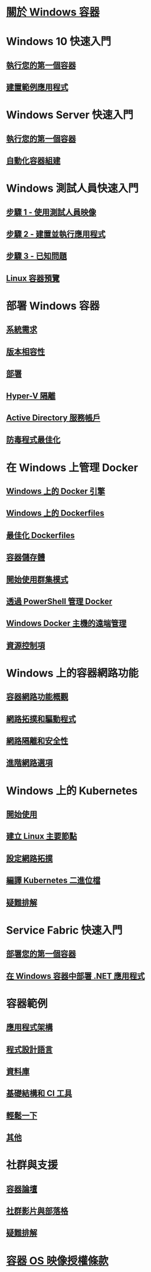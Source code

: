 # [關於 Windows 容器](about/index.md)

# Windows 10 快速入門
## [執行您的第一個容器](quick-start/quick-start-windows-10.md)
## [建置範例應用程式](quick-start/building-sample-app.md)

# Windows Server 快速入門
## [執行您的第一個容器](quick-start/quick-start-windows-server.md)
## [自動化容器組建](quick-start/quick-start-images.md)

# Windows 測試人員快速入門
## [步驟 1 - 使用測試人員映像](quick-start/Using-Insider-Container-Images.md)
## [步驟 2 - 建置並執行應用程式](quick-start/Nano-RS3-.NET-Core-and-PS.md)
## [步驟 3 - 已知問題](quick-start/Insider-Known-Issues.md)
## [Linux 容器預覽](deploy-containers/linux-containers.md)

# 部署 Windows 容器
## [系統需求](deploy-containers/system-requirements.md)
## [版本相容性](deploy-containers/version-compatibility.md)
## [部署](deploy-containers/deploy-containers-on-server.md)
## [Hyper-V 隔離](manage-containers/hyperv-container.md)
## [Active Directory 服務帳戶](manage-containers/manage-serviceaccounts.md)
## [防毒程式最佳化](https://msdn.microsoft.com/en-us/windows/hardware/drivers/ifs/anti-virus-optimization-for-windows-containers)

# 在 Windows 上管理 Docker
## [Windows 上的 Docker 引擎](manage-docker/configure-docker-daemon.md)
## [Windows 上的 Dockerfiles](manage-docker/manage-windows-dockerfile.md)
## [最佳化 Dockerfiles](manage-docker/optimize-windows-dockerfile.md)
## [容器儲存體](manage-containers/container-storage.md)
## [開始使用群集模式](manage-containers/swarm-mode.md)
## [透過 PowerShell 管理 Docker](https://github.com/Microsoft/Docker-PowerShell)
## [Windows Docker 主機的遠端管理](management/manage_remotehost.md)
## [資源控制項](manage-containers/resource-controls.md)

# Windows 上的容器網路功能
## [容器網路功能概觀](container-networking/architecture.md)
## [網路拓撲和驅動程式](container-networking/network-drivers-topologies.md)
## [網路隔離和安全性](container-networking/network-isolation-security.md)
## [進階網路選項](container-networking/advanced.md)

# Windows 上的 Kubernetes 
## [開始使用](kubernetes/getting-started-kubernetes-windows.md)
## [建立 Linux 主要節點](kubernetes/creating-a-linux-master.md)
## [設定網路拓撲](kubernetes/configuring-host-gateway-mode.md)
## [編譯 Kubernetes 二進位檔](kubernetes/compiling-kubernetes-binaries.md)
## [疑難排解](kubernetes/common-problems.md)

# Service Fabric 快速入門
## [部署您的第一個容器](/azure/service-fabric/service-fabric-quickstart-containers)
## [在 Windows 容器中部署 .NET 應用程式](/azure/service-fabric/service-fabric-host-app-in-a-container) 

# 容器範例
## [應用程式架構](samples.md#Application-Frameworks)
## [程式設計語言](samples.md#Programing-Languages)
## [資料庫](samples.md#Databases)
## [基礎結構和 CI 工具](samples.md#Infrastructure-and-CI-Tools)
## [輕鬆一下](samples.md#Just-for-Fun)
## [其他](samples.md#Other)


# 社群與支援
## [容器論壇](https://social.msdn.microsoft.com/Forums/en-US/home?forum=windowscontainers)
## [社群影片與部落格](communitylinks.md)
## [疑難排解](troubleshooting.md)


# [容器 OS 映像授權條款](Images_EULA.md)
